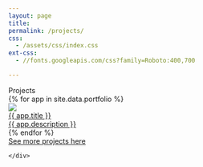 ```yaml
---
layout: page
title: 
permalink: /projects/
css:
  - /assets/css/index.css
ext-css:
  - //fonts.googleapis.com/css?family=Roboto:400,700

---
```


<div id="portfolio_full-out" class="page-section grey-section">
  <div id="portfolio_full">
    <div class="section-title">
      Projects
    </div>
    <div id="shinyapps-big">
      {% for app in site.data.portfolio %}
	    <div class="shinyapp">
          <a class="applink" href="{{ app.url }}">
            <img class="appimg" src="/assets/img/{{ app.img }}" />
            <div class="apptitle">{{ app.title }}</div>
            <div class="appdesc">{{ app.description }}</div>
          </a>
        </div>
	  {% endfor %}
	</div>
	    <a href="https://rostal.github.io/projects/" class="actionbtn">
    See more projects here
  </a> 
 
    </div>
  </div>
</div>
